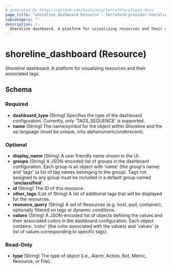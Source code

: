 ```yaml
---
# generated by https://github.com/hashicorp/terraform-plugin-docs
page_title: "shoreline_dashboard Resource - terraform-provider-shoreline"
subcategory: ""
description: |-
  Shoreline dashboard. A platform for visualizing resources and their associated tags.
---
```


# shoreline_dashboard (Resource)

Shoreline dashboard. A platform for visualizing resources and their associated tags.



<!-- schema generated by tfplugindocs -->
## Schema

### Required

- **dashboard_type** (String) Specifies the type of the dashboard configuration. Currently, only 'TAGS_SEQUENCE' is supported.
- **name** (String) The name/symbol for the object within Shoreline and the op language (must be unique, only alphanumeric/underscore).

### Optional

- **display_name** (String) A user friendly name shown in the UI.
- **groups** (String) A JSON-encoded list of groups in the dashboard configuration. Each group is an object with 'name' (the group's name) and 'tags' (a list of tag names belonging to the group). Tags not assigned to any group must be included in a default group named '__unclassified__'.
- **id** (String) The ID of this resource.
- **other_tags** (List of String) A list of additional tags that will be displayed for the resources.
- **resource_query** (String) A set of Resources (e.g. host, pod, container), optionally filtered on tags or dynamic conditions.
- **values** (String) A JSON-encoded list of objects defining the values and their associated colors in the dashboard configuration. Each object contains: 'color' (the color associated with the values) and 'values' (a list of values corresponding to specific tags).

### Read-Only

- **type** (String) The type of object (i.e., Alarm, Action, Bot, Metric, Resource, or File).


